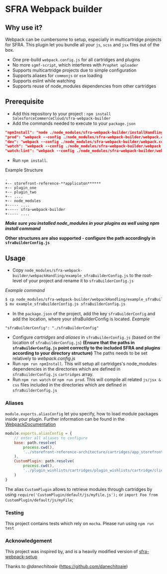 # SFRA Webpack builder

## Why use it?
Webpack can be cumbersome to setup, especially in multicartridge projects for SFRA.
This plugin let you bundle all your `js`, `scss` and `jsx` files out of the box.

- One pre-build `webpack.config.js` for all cartridges and plugins
- No more `sgmf-script`, which interferes with `Prophet uploader`
- Supports multicartridge projects due to simple configuration
- Supports aliases for `commonjs` or `esm` loading
- Supports eslint while watching
- Supports reuse of node_modules dependencies from other cartridges

## Prerequisite

- Add this repository to your project : `npm install SalesforceCommerceCloud/sfra-webpack-builder`
- Add the commands needed to execute to your `package.json`
```json
"npmInstall": "node ./node_modules/sfra-webpack-builder/installHandling/install.js",
"prod": "webpack --config ./node_modules/sfra-webpack-builder/webpack.config.js --env.dev=false",
"dev": "webpack --config ./node_modules/sfra-webpack-builder/webpack.config.js  --env.dev",
"watch": "webpack --config ./node_modules/sfra-webpack-builder/webpack.config.js  --env.dev --watch",
"watch:lint": "webpack --config ./node_modules/sfra-webpack-builder/webpack.config.js  --env.dev --env.useLinter --watch"
```
- Run `npm install`.

Example Structure

```
.
+-- storefront-reference-**applicaton******
+-- plugin_one
+-- plugin_two
+-- ....
+-- node_modules
+----- ....
+----- sfra-webpack-builder
+----- ....
```

***Make sure you installed node_modules in your plugins as well using npm install command***

**Other structures are also supported - configure the path accordingly in `sfraBuilderConfig.js`**

## Usage

- Copy `node_modules/sfra-webpack-builder/webpackHandling/example_sfraBuilderConfig.js` to the root-level of your project and rename it to `sfraBuilderConfig.js`

*Example command*
```bash
$ cp node_modules/sfra-webpack-builder/webpackHandling/example_sfraBuilderConfig.js .
$ mv example_sfraBuilderConfig.js sfraBuilderConfig.js
```
- In the `package.json` of the project, add the key `sfraBuilderConfig` and add the location, where your sfraBuilderConfig is located.
*Example* 

`"sfraBuilderConfig": "./sfraBuilderConfig"`

- Configure *cartridges* and *aliases* in `sfraBuilderConfig.js` (based on the location of `sfraBuilderConfig.js`)
**(Ensure that the paths in `sfraBuilderConfig.js` point correctly to the included SFRA and plugins according to your directory structure)** The paths needs to be set relatively to *webpack.config.js*
- Run `npm run npmInstall`. This will setup all cartridges's node_modules dependencies in the directories which are defined in `sfraBuilderConfig.js` `cartridges` array.
- Run `npm run watch` or `npm run prod`. This will compile all related `js/jsx & css` files included in the directories which are defined in `sfraBuilderConfig.js`

### Aliases

`module.exports.aliasConfig` let you specify, how to load module packages inside your plugin. Further information can be found in the [WebpackDocumentation](https://webpack.js.org/configuration/resolve/)

```js
module.exports.aliasConfig = {
    // enter all aliases to configure
    base: path.resolve(
        process.cwd(),
        '../storefront-reference-architecture/cartridges/app_storefront_base/cartridge/client/default/'
    ),
    CustomPlugin: path.resolve(
        process.cwd(),
        '../plugin_wishlists/cartridges/plugin_wishlists/cartridge/client/default/'
    )
}
```

The alias `CustomPlugin` allows to retrieve modules through cartridges by using `require('CustomPlugin/default/js/myFile.js');` or `import Foo from CustomPlugin/default/js/myFile`;

### Testing
This project contains tests which rely on `mocha`.
Please run using `npm run test`

### Acknowledgement
This project was inspired by, and is a heavily modified version of [sfra-webpack-setup](https://github.com/danechitoaie/sfra-webpack-setup)

Thanks to *@danechitoaie* (https://github.com/danechitoaie)
